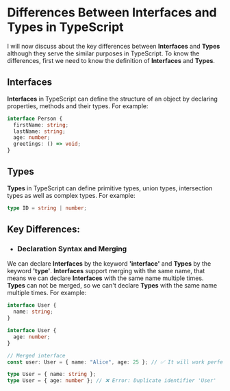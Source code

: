 # Differences Between Interfaces and Types in TypeScript

I will now discuss about the key differences between **Interfaces** and **Types** although they serve the similar purposes in TypeScript. To know the differences, first we need to know the definition of **Interfaces** and **Types**.

## Interfaces

**Interfaces** in TypeScript can define the structure of an object by declaring properties, methods and their types. For example:

```ts
interface Person {
  firstName: string;
  lastName: string;
  age: number;
  greetings: () => void;
}
```

## Types

**Types** in TypeScript can define primitive types, union types, intersection types as well as complex types. For example:

```ts
type ID = string | number;
```

## Key Differences:

- ### Declaration Syntax and Merging

We can declare **Interfaces** by the keyword **'interface'** and **Types** by the keyword **'type'**. **Interfaces** support merging with the same name, that means we can declare **Interfaces** with the same name multiple times. **Types** can not be merged, so we can't declare **Types** with the same name multiple times. For example:

```ts
interface User {
  name: string;
}

interface User {
  age: number;
}

// Merged interface
const user: User = { name: "Alice", age: 25 }; // ✅ It will work perfectly
```

```ts
type User = { name: string };
type User = { age: number }; // ❌ Error: Duplicate identifier 'User'
```

